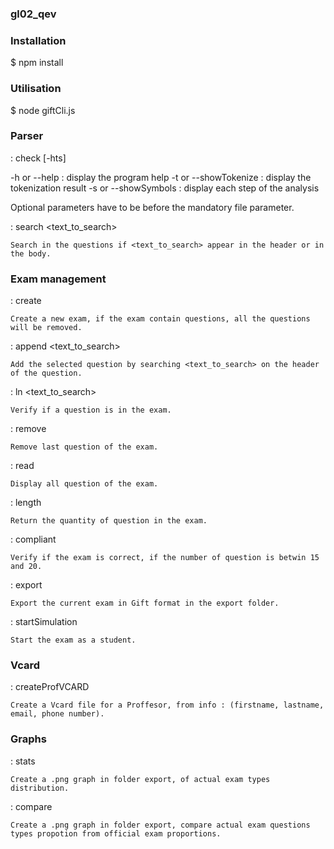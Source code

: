### gl02_qev



### Installation

$ npm install

### Utilisation 

$ node giftCli.js <command>


### Parser ###

<command> : check <fileToParse> [-hts]

-h or --help 	:	 display the program help
-t or --showTokenize :	 display the tokenization result 
-s or --showSymbols :	 display each step of the analysis

Optional parameters have to be before the mandatory file parameter.


<command> : search <fileToParse> <text_to_search>

    Search in the questions if <text_to_search> appear in the header or in the body.


### Exam management ###

<command> : create

    Create a new exam, if the exam contain questions, all the questions will be removed.


<command> : append <fileToParse> <text_to_search>

    Add the selected question by searching <text_to_search> on the header of the question.


<command> : ln <fileToParse> <text_to_search>

    Verify if a question is in the exam.


<command> : remove

    Remove last question of the exam.


<command> : read

    Display all question of the exam.


<command> : length

    Return the quantity of question in the exam.


<command> : compliant

    Verify if the exam is correct, if the number of question is betwin 15 and 20.


<command> : export

    Export the current exam in Gift format in the export folder.

<command> : startSimulation

    Start the exam as a student.


### Vcard ###

<command> : createProfVCARD <firstName> <lastName> <email> <phoneNumber>

    Create a Vcard file for a Proffesor, from info : (firstname, lastname, email, phone number).


### Graphs ###

<command> : stats

    Create a .png graph in folder export, of actual exam types distribution.


<command> : compare

    Create a .png graph in folder export, compare actual exam questions types propotion from official exam proportions.